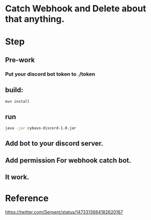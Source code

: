 # Catch Webhook and Delete about that anything.

# Step
## Pre-work
### Put your discord bot token to ./token

## build:
```sh
mvn install
```
## run
```sh
java -jar cybavo-discord-1.0.jar
```
## Add bot to your discord server.
## Add permission For webhook catch bot.
## It work.

# Reference
https://twitter.com/Serpent/status/1473313664182620167
